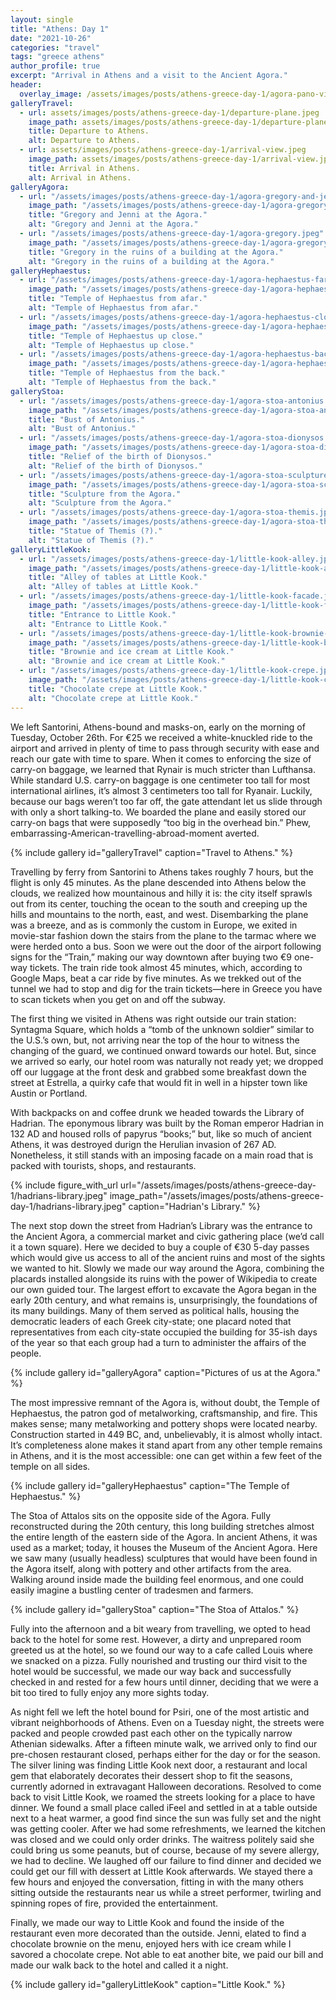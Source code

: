```yaml
---
layout: single
title: "Athens: Day 1"
date: "2021-10-26"
categories: "travel"
tags: "greece athens"
author_profile: true
excerpt: "Arrival in Athens and a visit to the Ancient Agora."
header:
  overlay_image: /assets/images/posts/athens-greece-day-1/agora-pano-view.jpeg
galleryTravel:
  - url: assets/images/posts/athens-greece-day-1/departure-plane.jpeg
    image_path: assets/images/posts/athens-greece-day-1/departure-plane.jpeg
    title: Departure to Athens.
    alt: Departure to Athens.
  - url: assets/images/posts/athens-greece-day-1/arrival-view.jpeg
    image_path: assets/images/posts/athens-greece-day-1/arrival-view.jpeg
    title: Arrival in Athens.
    alt: Arrival in Athens.
galleryAgora:
  - url: "/assets/images/posts/athens-greece-day-1/agora-gregory-and-jenni.jpeg"
    image_path: "/assets/images/posts/athens-greece-day-1/agora-gregory-and-jenni.jpeg"
    title: "Gregory and Jenni at the Agora."
    alt: "Gregory and Jenni at the Agora."
  - url: "/assets/images/posts/athens-greece-day-1/agora-gregory.jpeg"
    image_path: "/assets/images/posts/athens-greece-day-1/agora-gregory.jpeg"
    title: "Gregory in the ruins of a building at the Agora."
    alt: "Gregory in the ruins of a building at the Agora."
galleryHephaestus:
  - url: "/assets/images/posts/athens-greece-day-1/agora-hephaestus-far.jpeg"
    image_path: "/assets/images/posts/athens-greece-day-1/agora-hephaestus-far.jpeg"
    title: "Temple of Hephaestus from afar."
    alt: "Temple of Hephaestus from afar."
  - url: "/assets/images/posts/athens-greece-day-1/agora-hephaestus-close.jpeg"
    image_path: "/assets/images/posts/athens-greece-day-1/agora-hephaestus-close.jpeg"
    title: "Temple of Hephaestus up close."
    alt: "Temple of Hephaestus up close."
  - url: "/assets/images/posts/athens-greece-day-1/agora-hephaestus-back.jpeg"
    image_path: "/assets/images/posts/athens-greece-day-1/agora-hephaestus-back.jpeg"
    title: "Temple of Hephaestus from the back."
    alt: "Temple of Hephaestus from the back."
galleryStoa:
  - url: "/assets/images/posts/athens-greece-day-1/agora-stoa-antonius.jpeg"
    image_path: "/assets/images/posts/athens-greece-day-1/agora-stoa-antonius.jpeg"
    title: "Bust of Antonius."
    alt: "Bust of Antonius."
  - url: "/assets/images/posts/athens-greece-day-1/agora-stoa-dionysos.jpeg"
    image_path: "/assets/images/posts/athens-greece-day-1/agora-stoa-dionysos.jpeg"
    title: "Relief of the birth of Dionysos."
    alt: "Relief of the birth of Dionysos."
  - url: "/assets/images/posts/athens-greece-day-1/agora-stoa-sculpture.jpeg"
    image_path: "/assets/images/posts/athens-greece-day-1/agora-stoa-sculpture.jpeg"
    title: "Sculpture from the Agora."
    alt: "Sculpture from the Agora."
  - url: "/assets/images/posts/athens-greece-day-1/agora-stoa-themis.jpeg"
    image_path: "/assets/images/posts/athens-greece-day-1/agora-stoa-themis.jpeg"
    title: "Statue of Themis (?)."
    alt: "Statue of Themis (?)."
galleryLittleKook:
  - url: "/assets/images/posts/athens-greece-day-1/little-kook-alley.jpeg"
    image_path: "/assets/images/posts/athens-greece-day-1/little-kook-alley.jpeg"
    title: "Alley of tables at Little Kook."
    alt: "Alley of tables at Little Kook."
  - url: "/assets/images/posts/athens-greece-day-1/little-kook-facade.jpeg"
    image_path: "/assets/images/posts/athens-greece-day-1/little-kook-facade.jpeg"
    title: "Entrance to Little Kook."
    alt: "Entrance to Little Kook."
  - url: "/assets/images/posts/athens-greece-day-1/little-kook-brownie-ice-cream.jpeg"
    image_path: "/assets/images/posts/athens-greece-day-1/little-kook-brownie-ice-cream.jpeg"
    title: "Brownie and ice cream at Little Kook."
    alt: "Brownie and ice cream at Little Kook."
  - url: "/assets/images/posts/athens-greece-day-1/little-kook-crepe.jpeg"
    image_path: "/assets/images/posts/athens-greece-day-1/little-kook-crepe.jpeg"
    title: "Chocolate crepe at Little Kook."
    alt: "Chocolate crepe at Little Kook."
---
```


We left Santorini, Athens-bound and masks-on, early on the morning of Tuesday, October 26th. For €25 we received a white-knuckled ride to the airport and arrived in plenty of time to pass through security with ease and reach our gate with time to spare. When it comes to enforcing the size of carry-on baggage, we learned that Rynair is much stricter than Lufthansa. While standard U.S. carry-on baggage is one centimeter too tall for most international airlines, it’s almost 3 centimeters too tall for Ryanair. Luckily, because our bags weren’t too far off, the gate attendant let us slide through with only a short talking-to. We boarded the plane and easily stored our carry-on bags that were supposedly “too big in the overhead bin.” Phew, embarrassing-American-travelling-abroad-moment averted.

{% include gallery id="galleryTravel" caption="Travel to Athens." %}

Travelling by ferry from Santorini to Athens takes roughly 7 hours, but the flight is only 45 minutes. As the plane descended into Athens below the clouds, we realized how mountainous and hilly it is: the city itself sprawls out from its center, touching the ocean to the south and creeping up the hills and mountains to the north, east, and west. Disembarking the plane was a breeze, and as is commonly the custom in Europe, we exited in movie-star fashion down the stairs from the plane to the tarmac where we were herded onto a bus. Soon we were out the door of the airport following signs for the “Train,” making our way downtown after buying two €9 one-way tickets. The train ride took almost 45 minutes, which, according to Google Maps, beat a car ride by five minutes. As we trekked out of the tunnel we had to stop and dig for the train tickets—here in Greece you have to scan tickets when you get on and off the subway.

The first thing we visited in Athens was right outside our train station: Syntagma Square, which holds a “tomb of the unknown soldier” similar to the U.S.’s own, but, not arriving near the top of the hour to witness the changing of the guard, we continued onward towards our hotel. But, since we arrived so early, our hotel room was naturally not ready yet; we dropped off our luggage at the front desk and grabbed some breakfast down the street at Estrella, a quirky cafe that would fit in well in a hipster town like Austin or Portland.

With backpacks on and coffee drunk we headed towards the Library of Hadrian. The eponymous library was built by the Roman emperor Hadrian in 132 AD and housed rolls of papyrus “books;” but, like so much of ancient Athens, it was destroyed durign the Herulian invasion of 267 AD. Nonetheless, it still stands with an imposing facade on a main road that is packed with tourists, shops, and restaurants.

{% include figure_with_url
    url="/assets/images/posts/athens-greece-day-1/hadrians-library.jpeg"
    image_path="/assets/images/posts/athens-greece-day-1/hadrians-library.jpeg"
    caption="Hadrian's Library."
%}

The next stop down the street from Hadrian’s Library was the entrance to the Ancient Agora, a commercial market and civic gathering place (we’d call it a town square). Here we decided to buy a couple of €30 5-day passes which would give us access to all of the ancient ruins and most of the sights we wanted to hit. Slowly we made our way around the Agora, combining the placards installed alongside its ruins with the power of Wikipedia to create our own guided tour. The largest effort to excavate the Agora began in the early 20th century, and what remains is, unsurprisingly, the foundations of its many buildings. Many of them served as political halls, housing the democratic leaders of each Greek city-state; one placard noted that representatives from each city-state occupied the building for 35-ish days of the year so that each group had a turn to administer the affairs of the people.

{% include gallery id="galleryAgora" caption="Pictures of us at the Agora." %}

The most impressive remnant of the Agora is, without doubt, the Temple of Hephaestus, the patron god of metalworking, craftsmanship, and fire. This makes sense; many metalworking and pottery shops were located nearby. Construction started in 449 BC, and, unbelievably, it is almost wholly intact. It’s completeness alone makes it stand apart from any other temple remains in Athens, and it is the most accessible: one can get within a few feet of the temple on all sides.

{% include gallery id="galleryHephaestus" caption="The Temple of Hephaestus." %}

The Stoa of Attalos sits on the opposite side of the Agora. Fully reconstructed during the 20th century, this long building stretches almost the entire length of the eastern side of the Agora. In ancient Athens, it was used as a market; today, it houses the Museum of the Ancient Agora. Here we saw many (usually headless) sculptures that would have been found in the Agora itself, along with pottery and other artifacts from the area. Walking around inside made the building feel enormous, and one could easily imagine a bustling center of tradesmen and farmers.

{% include gallery id="galleryStoa" caption="The Stoa of Attalos." %}

Fully into the afternoon and a bit weary from travelling, we opted to head back to the hotel for some rest. However, a dirty and unprepared room greeted us at the hotel, so we found our way to a cafe called Louis where we snacked on a pizza. Fully nourished and trusting our third visit to the hotel would be successful, we made our way back and successfully checked in and rested for a few hours until dinner, deciding that we were a bit too tired to fully enjoy any more sights today.

As night fell we left the hotel bound for Psiri, one of the most artistic and vibrant neighborhoods of Athens. Even on a Tuesday night, the streets were packed and people crowded past each other on the typically narrow Athenian sidewalks. After a fifteen minute walk, we arrived only to find our pre-chosen restaurant closed, perhaps either for the day or for the season. The silver lining was finding Little Kook next door, a restaurant and local gem that elaborately decorates their dessert shop to fit the seasons, currently adorned in extravagant Halloween decorations. Resolved to come back to visit Little Kook, we roamed the streets looking for a place to have dinner. We found a small place called iFeel and settled in at a table outside next to a heat warmer, a good find since the sun was fully set and the night was getting cooler. After we had some refreshments, we learned the kitchen was closed and we could only order drinks. The waitress politely said she could bring us some peanuts, but of course, because of my severe allergy, we had to decline. We laughed off our failure to find dinner and decided we could get our fill with dessert at Little Kook afterwards. We stayed there a few hours and enjoyed the conversation, fitting in with the many others sitting outside the restaurants near us while a street performer, twirling and spinning ropes of fire, provided the entertainment.

Finally, we made our way to Little Kook and found the inside of the restaurant even more decorated than the outside. Jenni, elated to find a chocolate brownie on the menu, enjoyed hers with ice cream while I savored a chocolate crepe. Not able to eat another bite, we paid our bill and made our walk back to the hotel and called it a night.

{% include gallery id="galleryLittleKook" caption="Little Kook." %}
